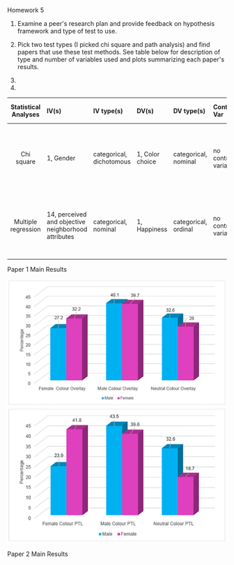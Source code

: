 Homework 5

1. Examine a peer's research plan and provide feedback on hypothesis framework and type of test to use.

2. Pick two test types (I picked chi square and path analysis) and find papers that use
these test methods. See table below for description of type and number of variables used and plots summarizing each paper's results.

3.

4.

| **Statistical Analyses**	|  **IV(s)**  |  **IV type(s)** |  **DV(s)**  |  **DV type(s)**  |  **Control Var** | **Control Var type**  | **Question to be answered** | **_H0_** | **alpha** | **link to paper**|
|:----------:|:----------|:------------|:-------------|:-------------|:------------|:------------- |:------------------|:----:|:-------:|:-------|
Chi square	| 1, Gender | categorical, dichotomous | 1, Color choice | categorical, nominal | no control variables | Does gender affect color choice in treatment of visual stress | Effect of gender <=0 | 0.04 | [Does Gender Influence Colour Choice in the Treatment of Visual Stress? ](https://journals.plos.org/plosone/article?id=10.1371/journal.pone.0163326#pone-0163326-g002) |
  |||||||||
Multiple regression	| 14, perceived and objective neighborhood attributes | categorical, nominal | 1, Happiness | categorical, ordinal | no control variables | Does gender affect color choice in treatment of visual stress | Effect of gender <=0 | 0.05 | [Contextual correlates of happiness in European adults ](https://journals.plos.org/plosone/article?id=10.1371/journal.pone.0190387) |
  |||||||||

Paper 1 Main Results

![main plot](paper1_figure1.png)
![main plot](paper1_figure2.png)

Paper 2 Main Results

